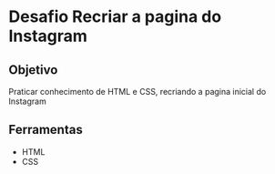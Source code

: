 # Desafio Recriar a pagina do Instagram

## Objetivo
   Praticar conhecimento de HTML e CSS, recriando a pagina inicial do Instagram

## Ferramentas

* HTML
* CSS

